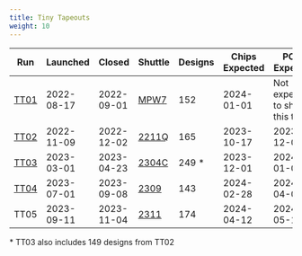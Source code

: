 ```yaml
---
title: Tiny Tapeouts
weight: 10
---
```


| Run                | Launched   | Closed     | Shuttle                                      | Designs | Chips Expected | PCBs Expected                   |
| ------------------ | ---------- | ---------- | -------------------------------------------- | ------- | -------------- | ------------------------------- |
| [TT01](/runs/tt01) | 2022-08-17 | 2022-09-01 | [MPW7](https://efabless.com/shuttle-status)  | 152     | 2024-01-01     | Not expecting to ship this test |
| [TT02](/runs/tt02) | 2022-11-09 | 2022-12-02 | [2211Q](https://efabless.com/shuttle-status) | 165     | 2023-10-17     | 2023-12-01                      |
| [TT03](/runs/tt03) | 2023-03-01 | 2023-04-23 | [2304C](https://efabless.com/shuttle-status) | 249 \*  | 2023-12-01     | 2024-01-01                      |
| [TT04](/runs/tt04) | 2023-07-01 | 2023-09-08 | [2309](https://efabless.com/shuttle-status)  | 143     | 2024-02-28     | 2024-04-01                      |
| TT05               | 2023-09-11 | 2023-11-04 | [2311](https://efabless.com/shuttle-status)  | 174     | 2024-04-12     | 2024-05-12                      |

\* TT03 also includes 149 designs from TT02
